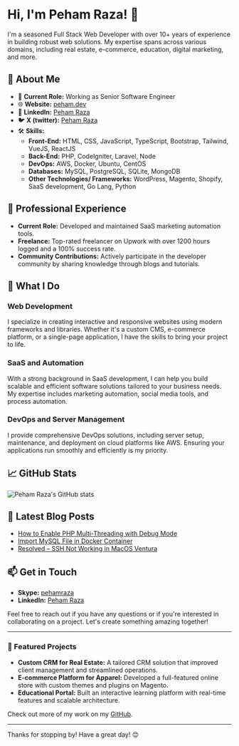# Hi, I'm Peham Raza! 👋

I'm a seasoned Full Stack Web Developer with over 10+ years of experience in building robust web solutions. My expertise spans across various domains, including real estate, e-commerce, education, digital marketing, and more.

## 🌟 About Me

- 🔭 **Current Role:** Working as Senior Software Engineer
- 🌐 **Website:** [peham.dev](https://peham.dev)
- 💼 **LinkedIn:** [Peham Raza](https://www.linkedin.com/in/pehamraza/)
- 🐦 **X (twitter):** [Peham Raza](https://x.com/pehamraza/)
- 🛠️ **Skills:**
  - **Front-End:** HTML, CSS, JavaScript, TypeScript, Bootstrap, Tailwind, VueJS, ReactJS
  - **Back-End:** PHP, CodeIgniter, Laravel, Node
  - **DevOps:** AWS, Docker, Ubuntu, CentOS
  - **Databases:** MySQL, PostgreSQL, SQLite, MongoDB
  - **Other Technologies/ Frameworks:** WordPress, Magento, Shopify, SaaS development, Go Lang, Python

## 💼 Professional Experience

- **Current Role:** Developed and maintained SaaS marketing automation tools.
- **Freelance:** Top-rated freelancer on Upwork with over 1200 hours logged and a 100% success rate.
- **Community Contributions:** Actively participate in the developer community by sharing knowledge through blogs and tutorials.

## 🚀 What I Do

### Web Development
I specialize in creating interactive and responsive websites using modern frameworks and libraries. Whether it's a custom CMS, e-commerce platform, or a single-page application, I have the skills to bring your project to life.

### SaaS and Automation
With a strong background in SaaS development, I can help you build scalable and efficient software solutions tailored to your business needs. My expertise includes marketing automation, social media tools, and process automation.

### DevOps and Server Management
I provide comprehensive DevOps solutions, including server setup, maintenance, and deployment on cloud platforms like AWS. Ensuring your applications run smoothly and efficiently is my priority.

## 📈 GitHub Stats

![Peham Raza's GitHub stats](https://github-readme-stats.vercel.app/api?username=pehamraza&show_icons=true&theme=radical)

## 📝 Latest Blog Posts

- [How to Enable PHP Multi-Threading with Debug Mode](https://peham.dev/how-to-enable-php-multi-threading-with-debug-mode/)
- [Import MySQL File in Docker Container](https://peham.dev/import-mysql-file-in-docker-container/)
- [Resolved – SSH Not Working in MacOS Ventura](https://peham.dev/resolved-ssh-not-working-in-macos-ventura/)

## 📫 Get in Touch

- **Skype:** [pehamraza](https://join.skype.com/invite/JbeUtHu4SMzJ)
- **LinkedIn:** [Peham Raza](https://www.linkedin.com/in/pehamraza/)

Feel free to reach out if you have any questions or if you're interested in collaborating on a project. Let's create something amazing together!

---

### 🎨 Featured Projects

- **Custom CRM for Real Estate:** A tailored CRM solution that improved client management and streamlined operations.
- **E-commerce Platform for Apparel:** Developed a full-featured online store with custom themes and plugins on Magento.
- **Educational Portal:** Built an interactive learning platform with real-time features and scalable architecture.

Check out more of my work on my [GitHub](https://github.com/pehamraza?tab=repositories).

---

Thanks for stopping by! Have a great day! 😊
